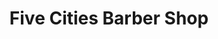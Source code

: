 ---
title: "Five Cities Barber Shop"
url: /arroyo-grande/five-cities-barber-shop/
shop: hairdresser
---